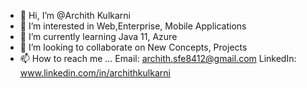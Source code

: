 - 👋 Hi, I’m @Archith Kulkarni
- 👀 I’m interested in Web,Enterprise, Mobile Applications
- 🌱 I’m currently learning Java 11, Azure
- 💞️ I’m looking to collaborate on New Concepts, Projects
- 📫 How to reach me ... 
Email: archith.sfe8412@gmail.com
LinkedIn: www.linkedin.com/in/archithkulkarni

